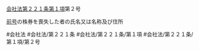 [会社法第２２１条第１項](会社法＿＿＿＿第２２１条第１項)第２号

[前号](会社法＿＿＿＿第２２１条第１項第１号)の株券を喪失した者の氏名又は名称及び住所


#会社法
#会社法/第２２１条
#会社法/第２２１条/第１項
#会社法/第２２１条/第１項/第２号
